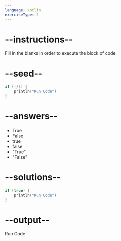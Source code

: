 ```yaml
---
language: kotlin
exerciseType: 2
---
```


# --instructions--

Fill in the blanks in order to execute the block of code

# --seed--

```kotlin
if ([/]) {
    println("Run Code")
}
```

# --answers--

- True
- False
- true
- false
- "True"
- "False"

# --solutions--

```kotlin
if (true) {
    println("Run Code")
}
```

# --output--

Run Code
